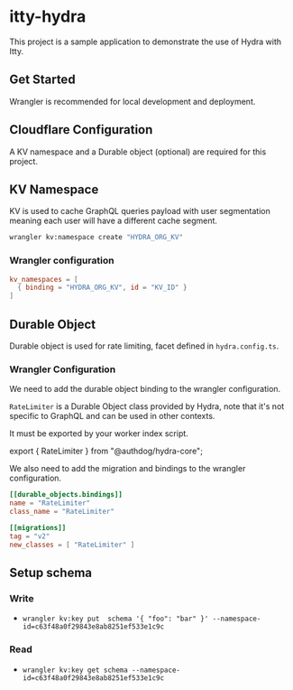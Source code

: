 # itty-hydra

This project is a sample application to demonstrate the use of Hydra with Itty.

## Get Started

Wrangler is recommended for local development and deployment.

## Cloudflare Configuration

A KV namespace and a Durable object (optional) are required for this project.

## KV Namespace

KV is used to cache GraphQL queries payload with user segmentation meaning each user will have a different cache segment.

```bash
wrangler kv:namespace create "HYDRA_ORG_KV"
```

### Wrangler configuration

```toml
kv_namespaces = [
  { binding = "HYDRA_ORG_KV", id = "KV_ID" }
]
```

## Durable Object

Durable object is used for rate limiting, facet defined in `hydra.config.ts`.

### Wrangler Configuration

We need to add the durable object binding to the wrangler configuration.

`RateLimiter` is a Durable Object class provided by Hydra, note that it's not specific to GraphQL and can be used in other contexts.

It must be exported by your worker index script.

export { RateLimiter } from "@authdog/hydra-core";

We also need to add the migration and bindings to the wrangler configuration.

```toml
[[durable_objects.bindings]]
name = "RateLimiter"
class_name = "RateLimiter"

[[migrations]]
tag = "v2"
new_classes = [ "RateLimiter" ]
```

## Setup schema

### Write

- `wrangler kv:key put  schema '{ "foo": "bar" }' --namespace-id=c63f48a0f29843e8ab8251ef533e1c9c`

### Read

- `wrangler kv:key get schema --namespace-id=c63f48a0f29843e8ab8251ef533e1c9c`
